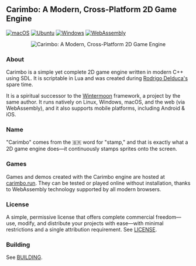 ## Carimbo: A Modern, Cross-Platform 2D Game Engine

[![macOS](https://img.shields.io/github/actions/workflow/status/willtobyte/carimbo/build.yaml?branch=main&job=macOS&label=macOS)](https://github.com/willtobyte/carimbo/actions/workflows/build.yaml)
[![Ubuntu](https://img.shields.io/github/actions/workflow/status/willtobyte/carimbo/build.yaml?branch=main&job=Ubuntu&label=Ubuntu)](https://github.com/willtobyte/carimbo/actions/workflows/build.yaml)
[![Windows](https://img.shields.io/github/actions/workflow/status/willtobyte/carimbo/build.yaml?branch=main&job=Windows&label=Windows)](https://github.com/willtobyte/carimbo/actions/workflows/build.yaml)
[![WebAssembly](https://img.shields.io/github/actions/workflow/status/willtobyte/carimbo/build.yaml?branch=main&job=WebAssembly&label=WebAssembly)](https://github.com/willtobyte/carimbo/actions/workflows/build.yaml)

<p align="center">
  <img src="carimbo.avif" alt="Carimbo: A Modern, Cross-Platform 2D Game Engine">
</p>

### About

Carimbo is a simple yet complete 2D game engine written in modern C++ using SDL. It is scriptable in Lua and was created during [Rodrigo Delduca's](https://rodrigodelduca.org) spare time.

It is a spiritual successor to the [Wintermoon](https://github.com/wintermoon/wintermoon) framework, a project by the same author. It runs natively on Linux, Windows, macOS, and the web (via WebAssembly), and it also supports mobile platforms, including Android & iOS.

### Name

"Carimbo" comes from the 🇧🇷 word for "stamp," and that is exactly what a 2D game engine does—it continuously stamps sprites onto the screen.

### Games

Games and demos created with the Carimbo engine are hosted at [carimbo.run](https://carimbo.run). They can be tested or played online without installation, thanks to WebAssembly technology supported by all modern browsers.

### License

A simple, permissive license that offers complete commercial freedom—use, modify, and distribute your projects with ease—with minimal restrictions and a single attribution requirement. See [LICENSE](LICENSE).

### Building

See [BUILDING](BUILDING.md).
